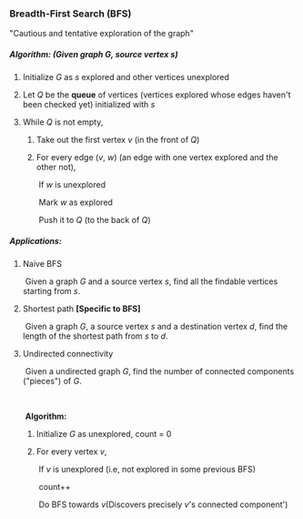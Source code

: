 ### Breadth-First Search (BFS)

"Cautious and tentative exploration of the graph"

##### Algorithm: (Given graph $G$, source vertex $s$)

1. Initialize $G$ as $s$ explored and other vertices unexplored

2. Let $Q$ be the **queue** of vertices (vertices explored whose edges haven't been checked yet) initialized with $s$

3. While $Q$ is not empty,

   1. Take out the first vertex $v$ (in the front of $Q$)

   2. For every edge ($v$, $w$) (an edge with one vertex explored and the other not),

      ​	If $w$ is unexplored

      ​		Mark $w​$ as explored

      ​		Push it to $Q$ (to the back of $Q$)




##### Applications:

1. Naive BFS

   ​	Given a graph $G$ and a source vertex $s$, find all the findable vertices starting from $s$.

2. Shortest path   **[Specific to BFS]**

   ​	Given a graph $G$, a source vertex $s$ and a destination vertex $d$, find the length of the shortest path from $s$ to $d$.

3. Undirected connectivity

   ​	Given a undirected graph $G$, find the number of connected components ("pieces") of $G$.

   ​	

   ​	**Algorithm:**

    1.  Initialize $G$ as unexplored, count = 0

   	2. For every vertex $v$,

       ​	If $v$ is unexplored (i.e, not explored in some previous BFS)

       ​		count++

       ​		Do BFS towards $v​$   (Discovers precisely $v​$'s connected component')

